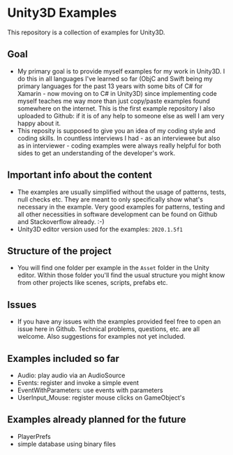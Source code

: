 # Unity3D Examples
This repository is a collection of examples for Unity3D.

## Goal
- My primary goal is to provide myself examples for my work in Unity3D.
  I do this in all languages I've learned so far (ObjC and Swift being my primary languages for the past 13 years with some bits of C# for Xamarin - now moving on to C# in Unity3D) since implementing code myself teaches me way more than just copy/paste examples found somewhere on the internet.
  This is the first example repository I also uploaded to Github: if it is of any help to someone else as well I am very happy about it.
- This reposity is supposed to give you an idea of my coding style and coding skills. In countless interviews I had - as an interviewee but also as in interviewer - coding examples were always really helpful for both sides to get an understanding of the developer's work.

## Important info about the content
- The examples are usually simplified without the usage of patterns, tests, null checks etc.
They are meant to only specifically show what's necessary in the example.
Very good examples for patterns, testing and all other necessities in software development can be found on Github and Stackoverflow already. :-)
- Unity3D editor version used for the examples: `2020.1.5f1`

## Structure of the project
- You will find one folder per example in the `Asset` folder in the Unity editor. Within those folder you'll find the usual structure you might know from other projects like scenes, scripts, prefabs etc.

## Issues
- If you have any issues with the examples provided feel free to open an issue here in Github. Technical problems, questions, etc. are all welcome. Also suggestions for examples not yet included.

## Examples included so far
- Audio: play audio via an AudioSource
- Events: register and invoke a simple event
- EventWithParameters: use events with parameters
- UserInput\_Mouse: register mouse clicks on GameObject's

## Examples already planned for the future
- PlayerPrefs
- simple database using binary files

